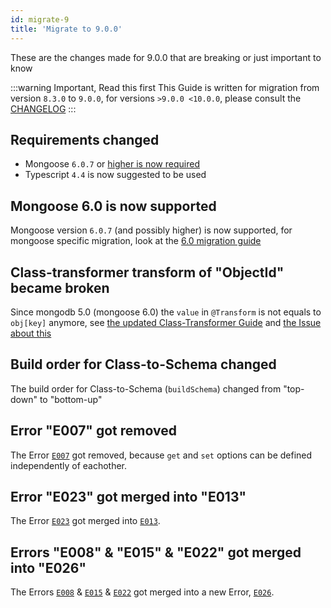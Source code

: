 ```yaml
---
id: migrate-9
title: 'Migrate to 9.0.0'
---
```


These are the changes made for 9.0.0 that are breaking or just important to know

:::warning Important, Read this first
This Guide is written for migration from version `8.3.0` to `9.0.0`, for versions `>9.0.0 <10.0.0`, please consult the [CHANGELOG](https://github.com/typegoose/typegoose/blob/master/CHANGELOG.md)
:::

## Requirements changed

- Mongoose `6.0.7` or [higher is now required](#mongoose-60-is-now-supported)
- Typescript `4.4` is now suggested to be used

## Mongoose 6.0 is now supported

Mongoose version `6.0.7` (and possibly higher) is now supported, for mongoose specific migration, look at the [6.0 migration guide](https://mongoosejs.com/docs/migrating_to_6.html)

## Class-transformer transform of "ObjectId" became broken

Since mongodb 5.0 (mongoose 6.0) the `value` in `@Transform` is not equals to `obj[key]` anymore, see [the updated Class-Transformer Guide](../integration-examples/class-transformer.md#implementation) and [the Issue about this](https://github.com/typestack/class-transformer/issues/879)

## Build order for Class-to-Schema changed

The build order for Class-to-Schema (`buildSchema`) changed from "top-down" to "bottom-up"

## Error "E007" got removed

The Error [`E007`](../error-warning-details.md#get--set-options-e007) got removed, because `get` and `set` options can be defined independently of eachother.

## Error "E023" got merged into "E013"

The Error [`E023`](../error-warning-details.md#ref-is-not-supported-for-propkind-name-key-e023) got merged into [`E013`](../error-warning-details.md#invalid-proptype-used-e013).

## Errors "E008" & "E015" & "E022" got merged into "E026"

The Errors [`E008`](../error-warning-details.md#refpath-must-be-of-type-string-e008) & [`E015`](../error-warning-details.md#customname-must-be-string-and-at-least-one-character-e015) & [`E022`](../error-warning-details.md#return-type-of-function-assigned-to-customname-doesnt-return-a-string-or-is-empty-e022) got merged into a new Error, [`E026`](../error-warning-details.md#expected-string-to-have-length-e026).
